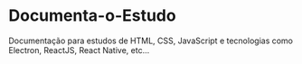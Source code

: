 # Documenta-o-Estudo
Documentação para estudos de HTML, CSS, JavaScript e tecnologias como Electron, ReactJS, React Native, etc...
